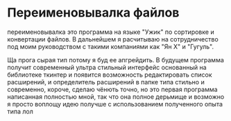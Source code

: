 # Переименовывалка файлов

переименовывалка это программа на языке "Ужик" по сортировке и конвертации файлов. В дальнейшем я расчитываю на сотрудничество под моим руководством с такими компаниями как "Ян X" и "Гугуль".

Ща прога сырая тип потому я буд ее апгрейдить. В будущем программа получит современный ультра стильный интерфейс основанный на библиотеке ткинтер и появится возможность редактировать список расширений, и определитель расширений в папке типа стильно и современно, короче, сделаю чёнють точно, но это первая программа написанная полностью мной, так что она полное дерьмище и возможно я просто воплощу идею получше с использованием полученного опыта типа лол
